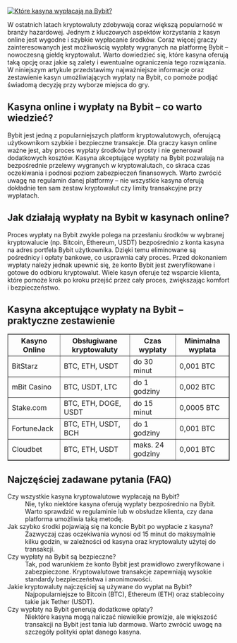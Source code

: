 [![Które kasyna wypłacają na Bybit?](https://123-caf.pages.dev/gitsignup.png)](https://vrmoo.ru/Bt82HjjY)

<p>W ostatnich latach kryptowaluty zdobywają coraz większą popularność w branży hazardowej. Jednym z kluczowych aspektów korzystania z kasyn online jest wygodne i szybkie wypłacanie środków. Coraz więcej graczy zainteresowanych jest możliwością wypłaty wygranych na platformę Bybit – nowoczesną giełdę kryptowalut. Warto dowiedzieć się, które kasyna oferują taką opcję oraz jakie są zalety i ewentualne ograniczenia tego rozwiązania. W niniejszym artykule przedstawimy najważniejsze informacje oraz zestawienie kasyn umożliwiających wypłaty na Bybit, co pomoże podjąć świadomą decyzję przy wyborze miejsca do gry.</p>  <h2>Kasyna online i wypłaty na Bybit – co warto wiedzieć?</h2> <p>Bybit jest jedną z popularniejszych platform kryptowalutowych, oferującą użytkownikom szybkie i bezpieczne transakcje. Dla graczy kasyn online ważne jest, aby proces wypłaty środków był prosty i nie generował dodatkowych kosztów. Kasyna akceptujące wypłaty na Bybit pozwalają na bezpośrednie przelewy wygranych w kryptowalutach, co skraca czas oczekiwania i podnosi poziom zabezpieczeń finansowych. Warto zwrócić uwagę na regulamin danej platformy – nie wszystkie kasyna oferują dokładnie ten sam zestaw kryptowalut czy limity transakcyjne przy wypłatach.</p>  <h2>Jak działają wypłaty na Bybit w kasynach online?</h2> <p>Proces wypłaty na Bybit zwykle polega na przesłaniu środków w wybranej kryptowalucie (np. Bitcoin, Ethereum, USDT) bezpośrednio z konta kasyna na adres portfela Bybit użytkownika. Dzięki temu eliminowane są pośrednicy i opłaty bankowe, co usprawnia cały proces. Przed dokonaniem wypłaty należy jednak upewnić się, że konto Bybit jest zweryfikowane i gotowe do odbioru kryptowalut. Wiele kasyn oferuje też wsparcie klienta, które pomoże krok po kroku przejść przez cały proces, zwiększając komfort i bezpieczeństwo.</p>  <h2>Kasyna akceptujące wypłaty na Bybit – praktyczne zestawienie</h2> <table border="1" cellpadding="5" cellspacing="0" style="border-collapse: collapse; width: 100%;">   <thead>     <tr>       <th>Kasyno Online</th>       <th>Obsługiwane kryptowaluty</th>       <th>Czas wypłaty</th>       <th>Minimalna wypłata</th>     </tr>   </thead>   <tbody>     <tr>       <td>BitStarz</td>       <td>BTC, ETH, USDT</td>       <td>do 30 minut</td>       <td>0,001 BTC</td>     </tr>     <tr>       <td>mBit Casino</td>       <td>BTC, USDT, LTC</td>       <td>do 1 godziny</td>       <td>0,002 BTC</td>     </tr>     <tr>       <td>Stake.com</td>       <td>BTC, ETH, DOGE, USDT</td>       <td>do 15 minut</td>       <td>0,0005 BTC</td>     </tr>     <tr>       <td>FortuneJack</td>       <td>BTC, ETH, USDT, BCH</td>       <td>do 1 godziny</td>       <td>0,001 BTC</td>     </tr>     <tr>       <td>Cloudbet</td>       <td>BTC, ETH, USDT</td>       <td>maks. 24 godziny</td>       <td>0,001 BTC</td>     </tr>   </tbody> </table>  <h2>Najczęściej zadawane pytania (FAQ)</h2> <dl>   <dt>Czy wszystkie kasyna kryptowalutowe wypłacają na Bybit?</dt>   <dd>Nie, tylko niektóre kasyna oferują wypłaty bezpośrednio na Bybit. Warto sprawdzić w regulaminie lub w obsłudze klienta, czy dana platforma umożliwia taką metodę.</dd>    <dt>Jak szybko środki pojawiają się na koncie Bybit po wypłacie z kasyna?</dt>   <dd>Zazwyczaj czas oczekiwania wynosi od 15 minut do maksymalnie kilku godzin, w zależności od kasyna oraz kryptowaluty użytej do transakcji.</dd>    <dt>Czy wypłaty na Bybit są bezpieczne?</dt>   <dd>Tak, pod warunkiem że konto Bybit jest prawidłowo zweryfikowane i zabezpieczone. Kryptowalutowe transakcje zapewniają wysokie standardy bezpieczeństwa i anonimowości.</dd>    <dt>Jakie kryptowaluty najczęściej są używane do wypłat na Bybit?</dt>   <dd>Najpopularniejsze to Bitcoin (BTC), Ethereum (ETH) oraz stablecoiny takie jak Tether (USDT).</dd>    <dt>Czy wypłaty na Bybit generują dodatkowe opłaty?</dt>   <dd>Niektóre kasyna mogą naliczać niewielkie prowizje, ale większość transakcji na Bybit jest tania lub darmowa. Warto zwrócić uwagę na szczegóły polityki opłat danego kasyna.</dd> </dl>